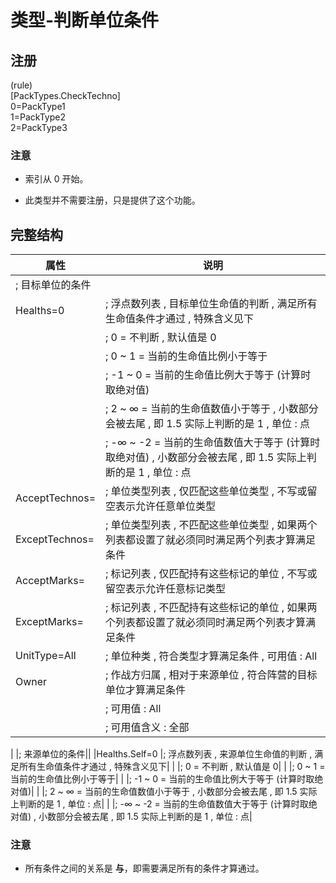 # 类型-判断单位条件

## 注册

(rule)  
[PackTypes.CheckTechno]  
0=PackType1  
1=PackType2  
2=PackType3

### 注意

* 索引从 0 开始。

* 此类型并不需要注册，只是提供了这个功能。



## 完整结构

|属性|说明|
|-|-|
|; 目标单位的条件||
|Healths=0                                       |; 浮点数列表 , 目标单位生命值的判断 , 满足所有生命值条件才通过 , 特殊含义见下|
|                                                |;       0 = 不判断 , 默认值是 0|
|                                                |;  0 ~  1 = 当前的生命值比例小于等于|
|                                                |; -1 ~  0 = 当前的生命值比例大于等于 (计算时取绝对值)|
|                                                |;  2 ~  ∞ = 当前的生命值数值小于等于 , 小数部分会被去尾 , 即 1.5 实际上判断的是 1 , 单位 : 点|
|                                                |; -∞ ~ -2 = 当前的生命值数值大于等于 (计算时取绝对值) , 小数部分会被去尾 , 即 1.5 实际上判断的是 1 , 单位 : 点|
|AcceptTechnos=                                  |; 单位类型列表 , 仅匹配这些单位类型 , 不写或留空表示允许任意单位类型|
|ExceptTechnos=                                  |; 单位类型列表 , 不匹配这些单位类型 , 如果两个列表都设置了就必须同时满足两个列表才算满足条件|
|AcceptMarks=                                    |; 标记列表 , 仅匹配持有这些标记的单位 , 不写或留空表示允许任意标记类型|
|ExceptMarks=                                    |; 标记列表 , 不匹配持有这些标记的单位 , 如果两个列表都设置了就必须同时满足两个列表才算满足条件|
|UnitType=All                                    |; 单位种类 , 符合类型才算满足条件 , 可用值 : All | Building | Infantry | Unit | Aircraft (不区分大小写) , 默认值是 All|
|Owner                                           |; 作战方归属 , 相对于来源单位 , 符合阵营的目标单位才算满足条件|
|                                                |; 可用值 : All | Self | Allies | Enemies | SelfAllies | AlliesEnemies | SelfEnemies | Neutral (不区分大小写) , 默认值是 All|
|                                                |; 可用值含义 : 全部 | 己方 | 盟友 | 敌方 | 己方和盟友 | 盟友和敌方 | 己方和敌方 | 中立|
|
|; 来源单位的条件||
|Healths.Self=0                                  |; 浮点数列表 , 来源单位生命值的判断 , 满足所有生命值条件才通过 , 特殊含义见下|
|                                                |;       0 = 不判断 , 默认值是 0|
|                                                |;  0 ~  1 = 当前的生命值比例小于等于|
|                                                |; -1 ~  0 = 当前的生命值比例大于等于 (计算时取绝对值)|
|                                                |;  2 ~  ∞ = 当前的生命值数值小于等于 , 小数部分会被去尾 , 即 1.5 实际上判断的是 1 , 单位 : 点|
|                                                |; -∞ ~ -2 = 当前的生命值数值大于等于 (计算时取绝对值) , 小数部分会被去尾 , 即 1.5 实际上判断的是 1 , 单位 : 点|

### 注意

* 所有条件之间的关系是 **与**，即需要满足所有的条件才算通过。